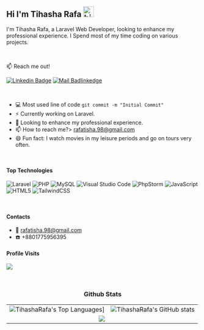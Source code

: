 ## Hi I'm Tihasha Rafa <img src="https://user-images.githubusercontent.com/1303154/88677602-1635ba80-d120-11ea-84d8-d263ba5fc3c0.gif" width="28px" height="28px" alt="hi">

<!-- <div id="header" align="center">
  <img src="https://media.giphy.com/media/M9gbBd9nbDrOTu1Mqx/giphy.gif" width="100"/>
</div> -->

I'm Tihasha Rafa, a Laravel Web Developer, looking to enhance my professional experience. I Spend most of my time coding on various projects.

<br />

:mailbox: Reach me out!

[![Linkedin Badge](https://img.shields.io/badge/-TihashaRafa-0e76a8?style=flat&labelColor=0e76a8&logo=linkedin&logoColor=white)](https://www.linkedin.com/in/tihasha-rafa/) [![Mail Badlinkedge](https://img.shields.io/badge/-TihashaRafa-c0392b?style=flat&labelColor=c0392b&logo=gmail&logoColor=white)](mailto:rafatisha.98@gmail.com) 

<br />

- :computer: Most used line of code `git commit -m "Initial Commit"`
- ⚡ Currently working on Laravel.
- 🔭 Looking to enhance my professional experience.
- 📫 How to reach me?> rafatisha.98@gmail.com
- 😄 Fun fact: I watch movies in my leisure periods and go on tours very often.

<br />

#### Top Technologies

<!-- TODO: Make technologies links takes you to repositories -->

![Laravel](https://img.shields.io/badge/laravel-%23FF2D20.svg?style=for-the-badge&logo=laravel&logoColor=white) ![PHP](https://img.shields.io/badge/php-%23777BB4.svg?style=for-the-badge&logo=php&logoColor=white) ![MySQL](https://img.shields.io/badge/mysql-%2300f.svg?style=for-the-badge&logo=mysql&logoColor=white) ![Visual Studio Code](https://img.shields.io/badge/Visual%20Studio%20Code-0078d7.svg?style=for-the-badge&logo=visual-studio-code&logoColor=white) ![PhpStorm](https://img.shields.io/badge/phpstorm-143?style=for-the-badge&logo=phpstorm&logoColor=black&color=black&labelColor=darkorchid) ![JavaScript](https://img.shields.io/badge/javascript-%23323330.svg?style=for-the-badge&logo=javascript&logoColor=%23F7DF1E) ![HTML5](https://img.shields.io/badge/html5-%23E34F26.svg?style=for-the-badge&logo=html5&logoColor=white) ![TailwindCSS](https://img.shields.io/badge/tailwindcss-%2338B2AC.svg?style=for-the-badge&logo=tailwind-css&logoColor=white)

<br />

#### Contacts
- :email: rafatisha.98@gmail.com
- :phone: +8801775956395

#### Profile Visits 

![](https://komarev.com/ghpvc/?username=Tihasha16)

<br />

<p align="center">
   <table>
   <h3 align="center">Github Stats</h3>
     <tr>
       <td><img align="center" alt="TihashaRafa's Top Languages]" src="https://github-readme-stats.vercel.app/api/top-langs/?username=JannatunNaeem141&layout=compact&theme=tokyonight&hide_border=true"></td>
       <td><img align="center" alt="TihashaRafa's GitHub stats" src="https://github-readme-stats.vercel.app/api?username=Tihasha16&show_icons=true&theme=tokyonight&hide_border=true" /></td>
     </tr>
     <tr>
        <td  colspan="2" align="center"><img src="https://streak-stats.demolab.com/?user=Tihasha16&theme=tokyonight&hide_border=true"></td>
     </tr>
   </table>
</p>


<!-- #### Github Stats -->
<!-- 
<img align="left" src="https://github-readme-stats.vercel.app/api/top-langs?username=JannatunNaeem141&show_icons=true&locale=en&layout=compact&theme=tokyonight" alt="Jannatun Naeem" />

![JannatunNaeem's GitHub stats](https://github-readme-stats.vercel.app/api?username=JannatunNaeem141&hide=contribs,prs&theme=tokyonight) -->
